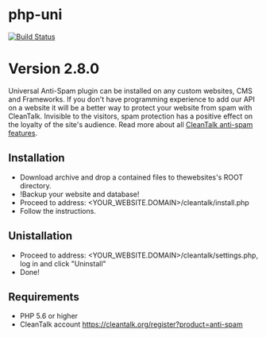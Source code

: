php-uni
=======
[![Build Status](https://travis-ci.org/CleanTalk/php-uni.svg)](https://travis-ci.org/CleanTalk/php-uni)

# Version 2.8.0
Universal Anti-Spam plugin can be installed on any custom websites, CMS and Frameworks. If you don't have programming experience to add our API on a website it will be a better way to protect your website from spam with CleanTalk. Invisible to the visitors, spam protection has a positive effect on the loyalty of the site's audience.
Read more about all [CleanTalk anti-spam features](https://cleantalk.org/features).

## Installation
* Download archive and drop a contained files to thewebsites's  ROOT directory.
* !Backup your website and database!
* Proceed to address: <YOUR_WEBSITE.DOMAIN>/cleantalk/install.php
* Follow the instructions.

## Unistallation
* Proceed to address: <YOUR_WEBSITE.DOMAIN>/cleantalk/settings.php, log in and click "Uninstall"
* Done!

## Requirements

* PHP 5.6 or higher
* CleanTalk account https://cleantalk.org/register?product=anti-spam
